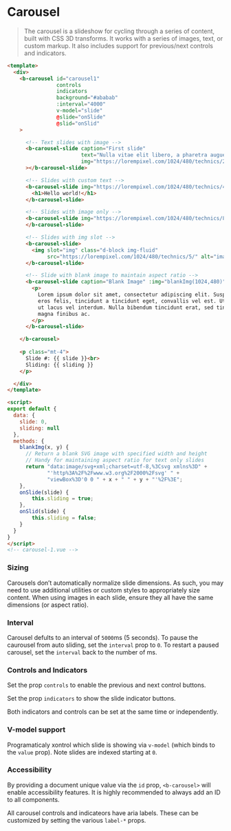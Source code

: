 # Carousel

>  The carousel is a slideshow for cycling through a series of content, built with CSS 3D transforms.
It works with a series of images, text, or custom markup. It also includes support for previous/next
controls and indicators.

```html
<template>
  <div>
    <b-carousel id="carousel1"
                controls
                indicators
                background="#ababab"
                :interval="4000"
                v-model="slide"
                @slide="onSlide"
                @slid="onSlid"
    >

      <!-- Text slides with image -->
      <b-carousel-slide caption="First slide"
                        text="Nulla vitae elit libero, a pharetra augue mollis interdum."
                        img="https://lorempixel.com/1024/480/technics/2/"
      ></b-carousel-slide>

      <!-- Slides with custom text -->
      <b-carousel-slide img="https://lorempixel.com/1024/480/technics/4/">
        <h1>Hello world!</h1>
      </b-carousel-slide>

      <!-- Slides with image only -->
      <b-carousel-slide img="https://lorempixel.com/1024/480/technics/8/">
      </b-carousel-slide>

      <!-- Slides with img slot -->
      <b-carousel-slide>
        <img slot="img" class="d-block img-fluid"
             src="https://lorempixel.com/1024/480/technics/5/" alt="image slot" />
      </b-carousel-slide>

      <!-- Slide with blank image to maintain aspect ratio -->
      <b-carousel-slide caption="Blank Image" :img="blankImg(1024,480)">
        <p>
          Lorem ipsum dolor sit amet, consectetur adipiscing elit. Suspendisse
          eros felis, tincidunt a tincidunt eget, convallis vel est. Ut pellentesque
          ut lacus vel interdum. Nulla bibendum tincidunt erat, sed tincidunt
          magna finibus ac.
        </p>
      </b-carousel-slide>

    </b-carousel>
    
    <p class="mt-4">
      Slide #: {{ slide }}<br>
      Sliding: {{ sliding }}
    </p>

  </div>
</template>

<script>
export default {
  data: {
    slide: 0,
    sliding: null
  },
  methods: {
    blankImg(x, y) {
      // Return a blank SVG image with specified width and height
      // Handy for maintaining aspect ratio for text only slides
      return "data:image/svg+xml;charset=utf-8,%3Csvg xmlns%3D" +
             "'http%3A%2F%2Fwww.w3.org%2F2000%2Fsvg' " +
             "viewBox%3D'0 0 " + x + " " + y + "'%2F%3E";
    },
    onSlide(slide) {
        this.sliding = true;
    },
    onSlid(slide) {
        this.sliding = false;
    }
  }
}
</script>
<!-- carousel-1.vue -->
```

### Sizing
Carousels don’t automatically normalize slide dimensions. As such, you may need to use
additional utilities or custom styles to appropriately size content. When using images
in each slide, ensure they all have the same dimensions (or aspect ratio).


### Interval
Carousel defults to an interval of `5000`ms (5 seconds). To pause the caurousel from
auto sliding, set the `interval` prop to `0`. To restart a paused carousel, set the
`interval` back to the number of ms.


### Controls and Indicators
Set the prop `controls` to enable the previous and next control buttons.

Set the prop `indicators` to show the slide indicator buttons.

Both indicators and controls can be set at the same time or independently.


### V-model support
Programaticaly xontrol which slide is showing via `v-model` (which binds to the
`value` prop). Note slides are indexed starting at `0`.


### Accessibility
By providing a document unique value via the `id` prop, `<b-carousel>` will enable
accessibility features.  It is highly recommended to always add an ID to all components.

All carousel controls and indicateors have aria labels.  These can be customized by
setting the various `label-*` props.
